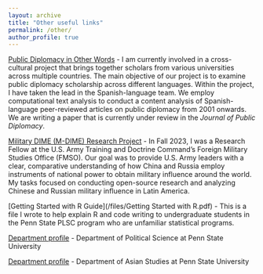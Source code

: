 ```yaml
---
layout: archive
title: "Other useful links"
permalink: /other/
author_profile: true
---
```


[Public Diplomacy in Other Words](https://pdother.netlify.app/) - I am currently involved in a cross-cultural project that brings together scholars from various universities across multiple countries. The main objective of our project is to examine public diplomacy scholarship across different languages. Within the project, I have taken the lead in the Spanish-language team. We employ computational text analysis to conduct a content analysis of Spanish-language peer-reviewed articles on public diplomacy from 2001 onwards.  We are writing a paper that is currently under review in the <i>Journal of Public Diplomacy</i>.

[Military DIME (M-DIME) Research Project](https://fmso.tradoc.army.mil/military-dime-research-project/) - In Fall 2023, I was a Research Fellow at the U.S. Army Training and Doctrine Command’s Foreign Military Studies Office (FMSO). Our goal was to provide U.S. Army leaders with a clear, comparative understanding of how China and Russia employ instruments of national power to obtain military influence around the world. My tasks focused on conducting open-source research and analyzing Chinese and Russian military influence in Latin America.

[Getting Started with R Guide](/files/Getting Started with R.pdf) - This is a file I wrote to help explain R and code writing to undergraduate students in the Penn State PLSC program who are unfamiliar statistical programs.

[Department profile](https://polisci.la.psu.edu/people/amv5718/) - Department of Political Science at Penn State University

[Department profile](https://asian.la.psu.edu/people/angel-m-villegas-cruz/) - Department of Asian Studies at Penn State University

